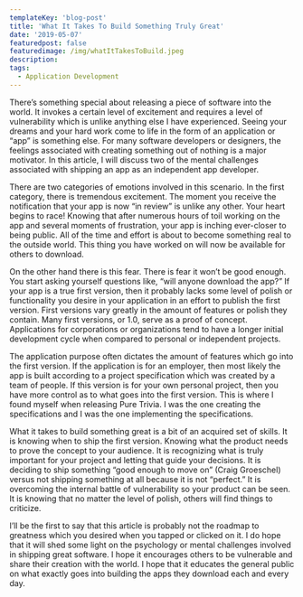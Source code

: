 ```yaml
---
templateKey: 'blog-post'
title: 'What It Takes To Build Something Truly Great'
date: '2019-05-07'
featuredpost: false
featuredimage: /img/whatItTakesToBuild.jpeg
description:
tags:
  - Application Development
---
```


There’s something special about releasing a piece of software into the world. It invokes a certain level of excitement and requires a level of vulnerability which is unlike anything else I have experienced. Seeing your dreams and your hard work come to life in the form of an application or “app” is something else. For many software developers or designers, the feelings associated with creating something out of nothing is a major motivator. In this article, I will discuss two of the mental challenges associated with shipping an app as an independent app developer.

There are two categories of emotions involved in this scenario. In the first category, there is tremendous excitement. The moment you receive the notification that your app is now “in review” is unlike any other. Your heart begins to race! Knowing that after numerous hours of toil working on the app and several moments of frustration, your app is inching ever-closer to being public. All of the time and effort is about to become something real to the outside world. This thing you have worked on will now be available for others to download.

On the other hand there is this fear. There is fear it won’t be good enough. You start asking yourself questions like, “will anyone download the app?” If your app is a true first version, then it probably lacks some level of polish or functionality you desire in your application in an effort to publish the first version. First versions vary greatly in the amount of features or polish they contain. Many first versions, or 1.0, serve as a proof of concept. Applications for corporations or organizations tend to have a longer initial development cycle when compared to personal or independent projects.

The application purpose often dictates the amount of features which go into the first version. If the application is for an employer, then most likely the app is built according to a project specification which was created by a team of people. If this version is for your own personal project, then you have more control as to what goes into the first version. This is where I found myself when releasing Pure Trivia. I was the one creating the specifications and I was the one implementing the specifications.

What it takes to build something great is a bit of an acquired set of skills. It is knowing when to ship the first version. Knowing what the product needs to prove the concept to your audience. It is recognizing what is truly important for your project and letting that guide your decisions. It is deciding to ship something “good enough to move on” (Craig Groeschel) versus not shipping something at all because it is not “perfect.” It is overcoming the internal battle of vulnerability so your product can be seen. It is knowing that no matter the level of polish, others will find things to criticize.

I’ll be the first to say that this article is probably not the roadmap to greatness which you desired when you tapped or clicked on it. I do hope that it will shed some light on the psychology or mental challenges involved in shipping great software. I hope it encourages others to be vulnerable and share their creation with the world. I hope that it educates the general public on what exactly goes into building the apps they download each and every day.
